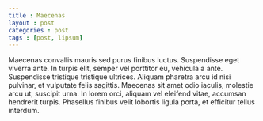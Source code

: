 ```yaml
---
title : Maecenas
layout : post
categories : post
tags : [post, lipsum]
---
```


Maecenas convallis mauris sed purus finibus luctus. Suspendisse eget viverra ante. In turpis elit, semper vel porttitor eu, vehicula a ante. Suspendisse tristique tristique ultrices. Aliquam pharetra arcu id nisi pulvinar, et vulputate felis sagittis. Maecenas sit amet odio iaculis, molestie arcu ut, suscipit urna. In lorem orci, aliquam vel eleifend vitae, accumsan hendrerit turpis. Phasellus finibus velit lobortis ligula porta, et efficitur tellus interdum.